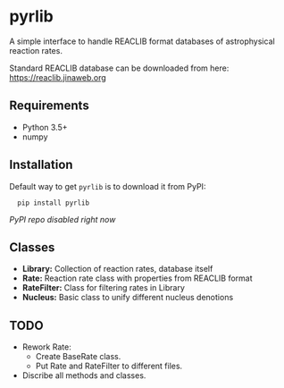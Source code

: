 pyrlib
======

A simple interface to handle REACLIB format databases of astrophysical
reaction rates.

Standard REACLIB database can be downloaded from here: 
https://reaclib.jinaweb.org

Requirements
------------
- Python 3.5+
- numpy

Installation
------------
Default way to get `pyrlib` is to download it from PyPI:
```
  pip install pyrlib
```
*PyPI repo disabled right now*

Classes
-------
- **Library:** Collection of reaction rates, database itself
- **Rate:** Reaction rate class with properties from REACLIB format
- **RateFilter:** Class for filtering rates in Library
- **Nucleus:** Basic class to unify different nucleus denotions

TODO
----
- Rework Rate:
  - Create BaseRate class.
  - Put Rate and RateFilter to different files.
- Discribe all methods and classes.
